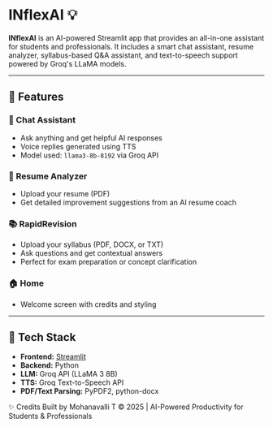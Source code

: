 # INflexAI 💡

**INflexAI** is an AI-powered Streamlit app that provides an all-in-one assistant for students and professionals. It includes a smart chat assistant, resume analyzer, syllabus-based Q&A assistant, and text-to-speech support powered by Groq's LLaMA models.

---

## 🚀 Features

### 💬 Chat Assistant
- Ask anything and get helpful AI responses
- Voice replies generated using TTS
- Model used: `llama3-8b-8192` via Groq API

### 📄 Resume Analyzer
- Upload your resume (PDF)
- Get detailed improvement suggestions from an AI resume coach

### 📚 RapidRevision
- Upload your syllabus (PDF, DOCX, or TXT)
- Ask questions and get contextual answers
- Perfect for exam preparation or concept clarification

### 🏠 Home
- Welcome screen with credits and styling

---

## 🧠 Tech Stack

- **Frontend:** [Streamlit](https://streamlit.io/)
- **Backend:** Python
- **LLM:** Groq API (LLaMA 3 8B)
- **TTS:** Groq Text-to-Speech API
- **PDF/Text Parsing:** PyPDF2, python-docx


✨ Credits
Built by Mohanavalli T
© 2025 | AI-Powered Productivity for Students & Professionals


